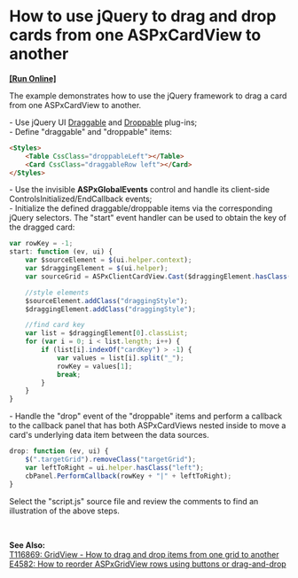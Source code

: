 # How to use jQuery to drag and drop cards from one ASPxCardView to another
<!-- run online -->
**[[Run Online]](https://codecentral.devexpress.com/138994998/)**
<!-- run online end -->

<p>The example demonstrates how to use the jQuery framework to drag a card from one ASPxCardView to another.</p>
<p>- Use jQuery UI <a href="http://jqueryui.com/draggable/">Draggable</a> and <a href="http://jqueryui.com/droppable/">Droppable</a> plug-ins;<br />- Define "draggable" and "droppable" items:</p>

```aspx
<Styles>
    <Table CssClass="droppableLeft"></Table>
    <Card CssClass="draggableRow left"></Card>
</Styles>
```

<p>- Use the invisible <strong>ASPxGlobalEvents</strong> control and handle its client-side ControlsInitialized/EndCallback events;<br />- Initialize the defined draggable/droppable items via the corresponding jQuery selectors. The "start" event handler can be used to obtain the key of the dragged card:</p>

```js
var rowKey = -1;
start: function (ev, ui) {
	var $sourceElement = $(ui.helper.context);
	var $draggingElement = $(ui.helper);
	var sourceGrid = ASPxClientCardView.Cast($draggingElement.hasClass("left") ? "gridFrom" : "gridTo");

	//style elements
	$sourceElement.addClass("draggingStyle");
	$draggingElement.addClass("draggingStyle");

	//find card key
	var list = $draggingElement[0].classList;
	for (var i = 0; i < list.length; i++) {
		if (list[i].indexOf("cardKey") > -1) {
			var values = list[i].split("_");
			rowKey = values[1];
			break;
		}
	}
}
```

<p>- Handle the "drop" event of the "droppable" items and perform a callback to the callback panel that has both ASPxCardViews nested inside to move a card's underlying data item between the data sources.</p>

```js
drop: function (ev, ui) {
	$(".targetGrid").removeClass("targetGrid");
	var leftToRight = ui.helper.hasClass("left");
	cbPanel.PerformCallback(rowKey + "|" + leftToRight);
}
```

<p>Select the "script.js" source file and review the comments to find an illustration of the above steps.</p>
<br />
<p><strong>See </strong><strong>A</strong><strong>lso:<br /></strong><a href="https://www.devexpress.com/Support/Center/p/T116869">T116869: GridView - How to drag and drop items from one grid to another</a><strong><br /></strong><a href="https://www.devexpress.com/Support/Center/p/E4582">E4582: How to reorder ASPxGridView rows using buttons or drag-and-drop</a></p>

<br/>



